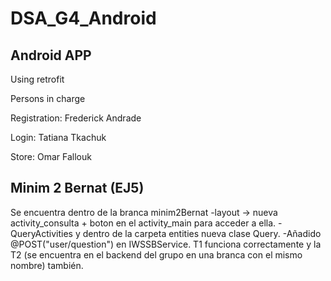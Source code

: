 # DSA_G4_Android

## Android APP

Using retrofit

Persons in charge

Registration: Frederick Andrade

Login: Tatiana Tkachuk

Store: Omar Fallouk

## Minim 2 Bernat (EJ5)

Se encuentra dentro de la branca minim2Bernat
-layout -> nueva activity_consulta + boton en el activity_main para acceder a ella.
-QueryActivities y dentro de la carpeta entities nueva clase Query.
-Añadido @POST("user/question") en IWSSBService.
T1 funciona correctamente y la T2 (se encuentra en el backend del grupo en una branca con el mismo nombre) también. 

